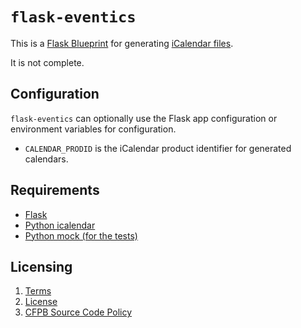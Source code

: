 # `flask-eventics`

This is a [Flask Blueprint](http://flask.pocoo.org/docs/0.10/blueprints/) for generating [iCalendar files](https://www.ietf.org/rfc/rfc2445.txt). 

It is not complete.

## Configuration

`flask-eventics` can optionally use the Flask app configuration or
environment variables for configuration. 

* `CALENDAR_PRODID` is the iCalendar product identifier for generated
  calendars.

## Requirements

* [Flask](http://flask.pocoo.org/)
* [Python icalendar](http://icalendar.readthedocs.org/en/latest/) 
* [Python mock (for the tests)](http://www.voidspace.org.uk/python/mock/)

## Licensing 

1. [Terms](TERMS.md)
2. [License](LICENSE)
3. [CFPB Source Code Policy](https://github.com/cfpb/source-code-policy/)

